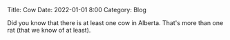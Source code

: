 Title: Cow
Date: 2022-01-01 8:00
Category: Blog

Did you know that there is at least one cow in Alberta.
That's more than one rat (that we know of at least).
